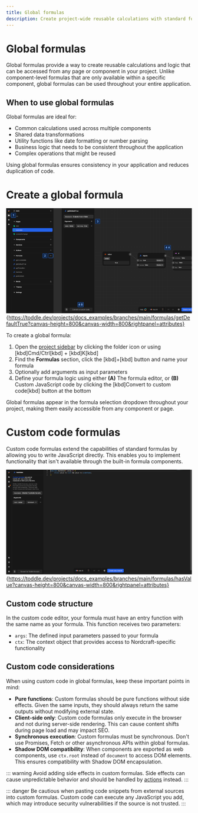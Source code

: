 ```yaml
---
title: Global formulas
description: Create project-wide reusable calculations with standard formulas or custom JavaScript code for consistent logic across components and pages.
---
```


# Global formulas
Global formulas provide a way to create reusable calculations and logic that can be accessed from any page or component in your project. Unlike component-level formulas that are only available within a specific component, global formulas can be used throughout your entire application.

## When to use global formulas
Global formulas are ideal for:
- Common calculations used across multiple components
- Shared data transformations
- Utility functions like date formatting or number parsing
- Business logic that needs to be consistent throughout the application
- Complex operations that might be reused

Using global formulas ensures consistency in your application and reduces duplication of code.

# Create a global formula

![Create a global formula|16/9](create-a-global-formula.webp){https://toddle.dev/projects/docs_examples/branches/main/formulas/getDefaultTrue?canvas-height=800&canvas-width=800&rightpanel=attributes}

To create a global formula:
1. Open the [project sidebar](/the-editor/project-sidebar) by clicking the folder icon or using [kbd]Cmd/Ctrl[kbd] + [kbd]K[kbd]
2. Find the **Formulas** section, click the [kbd]+[kbd] button and name your formula
3. Optionally add arguments as input parameters
4. Define your formula logic using either
    **(A)** The formula editor, or
    **(B)** Custom JavaScript code by clicking the [kbd]Convert to custom code[kbd] button at the bottom

Global formulas appear in the formula selection dropdown throughout your project, making them easily accessible from any component or page.

# Custom code formulas
Custom code formulas extend the capabilities of standard formulas by allowing you to write JavaScript directly. This enables you to implement functionality that isn't available through the built-in formula components.

![Custom code formula|16/9](global-custom-code-formula.webp){https://toddle.dev/projects/docs_examples/branches/main/formulas/hasValue?canvas-height=800&canvas-width=800&rightpanel=attributes}

## Custom code structure
In the custom code editor, your formula must have an entry function with the same name as your formula. This function receives two parameters:
- `args`: The defined input parameters passed to your formula
- `ctx`: The context object that provides access to Nordcraft-specific functionality

## Custom code considerations
When using custom code in global formulas, keep these important points in mind:
- **Pure functions**: Custom formulas should be pure functions without side effects. Given the same inputs, they should always return the same outputs without modifying external state.
- **Client-side only**: Custom code formulas only execute in the browser and not during server-side rendering. This can cause content shifts during page load and may impact SEO.
- **Synchronous execution**: Custom formulas must be synchronous. Don't use Promises, Fetch or other asynchronous APIs within global formulas.
- **Shadow DOM compatibility**: When components are exported as web components, use `ctx.root` instead of `document` to access DOM elements. This ensures compatibility with Shadow DOM encapsulation.

::: warning
Avoid adding side effects in custom formulas. Side effects can cause unpredictable behavior and should be handled by [actions](/actions/overview) instead.
:::

::: danger
Be cautious when pasting code snippets from external sources into custom formulas. Custom code can execute any JavaScript you add, which may introduce security vulnerabilities if the source is not trusted.
:::